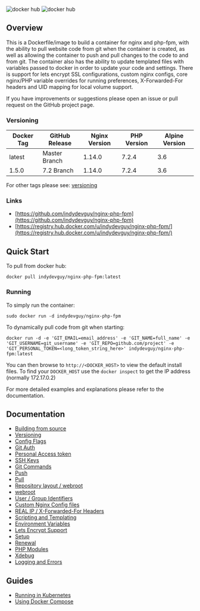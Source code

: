 ![docker hub](https://img.shields.io/docker/pulls/indydevguy/nginx-php-fpm.svg?style=flat-square)
![docker hub](https://img.shields.io/docker/stars/indydevguy/nginx-php-fpm.svg?style=flat-square)

## Overview
This is a Dockerfile/image to build a container for nginx and php-fpm, with the ability to pull website code from git when the container is created, as well as allowing the container to push and pull changes to the code to and from git. The container also has the ability to update templated files with variables passed to docker in order to update your code and settings. There is support for lets encrypt SSL configurations, custom nginx configs, core nginx/PHP variable overrides for running preferences, X-Forwarded-For headers and UID mapping for local volume support.

If you have improvements or suggestions please open an issue or pull request on the GitHub project page.

### Versioning
| Docker Tag | GitHub Release | Nginx Version | PHP Version | Alpine Version |
|-----|-------|-----|--------|--------|
| latest | Master Branch |1.14.0 | 7.2.4 | 3.6 |
| 1.5.0 | 7.2 Branch |1.14.0 | 7.2.4 | 3.6 |

For other tags please see: [versioning](https://github.com/indydevguy/nginx-php-fpm/blob/master/docs/versioning.md)

### Links
- [https://github.com/indydevguy/nginx-php-fpm](https://github.com/indydevguy/nginx-php-fpm)
- [https://registry.hub.docker.com/u/indydevguy/nginx-php-fpm/](https://registry.hub.docker.com/u/indydevguy/nginx-php-fpm/)

## Quick Start
To pull from docker hub:
```
docker pull indydevguy/nginx-php-fpm:latest
```
### Running
To simply run the container:
```
sudo docker run -d indydevguy/nginx-php-fpm
```
To dynamically pull code from git when starting:
```
docker run -d -e 'GIT_EMAIL=email_address' -e 'GIT_NAME=full_name' -e 'GIT_USERNAME=git_username' -e 'GIT_REPO=github.com/project' -e 'GIT_PERSONAL_TOKEN=<long_token_string_here>' indydevguy/nginx-php-fpm:latest
```

You can then browse to ```http://<DOCKER_HOST>``` to view the default install files. To find your ```DOCKER_HOST``` use the ```docker inspect``` to get the IP address (normally 172.17.0.2)

For more detailed examples and explanations please refer to the documentation.
## Documentation

- [Building from source](https://github.com/indydevguy/nginx-php-fpm/blob/master/docs/building.md)
- [Versioning](https://github.com/indydevguy/nginx-php-fpm/blob/master/docs/versioning.md)
- [Config Flags](https://github.com/indydevguy/nginx-php-fpm/blob/master/docs/config_flags.md)
- [Git Auth](https://github.com/indydevguy/nginx-php-fpm/blob/master/docs/git_auth.md)
 - [Personal Access token](https://github.com/indydevguy/nginx-php-fpm/blob/master/docs/git_auth.md#personal-access-token)
 - [SSH Keys](https://github.com/indydevguy/nginx-php-fpm/blob/master/docs/git_auth.md#ssh-keys)
- [Git Commands](https://github.com/indydevguy/nginx-php-fpm/blob/master/docs/git_commands.md)
 - [Push](https://github.com/indydevguy/nginx-php-fpm/blob/master/docs/git_commands.md#push-code-to-git)
 - [Pull](https://github.com/indydevguy/nginx-php-fpm/blob/master/docs/git_commands.md#pull-code-from-git-refresh)
- [Repository layout / webroot](https://github.com/indydevguy/nginx-php-fpm/blob/master/docs/repo_layout.md)
 - [webroot](https://github.com/indydevguy/nginx-php-fpm/blob/master/docs/repo_layout.md#src--webroot)
- [User / Group Identifiers](https://github.com/indydevguy/nginx-php-fpm/blob/master/docs/UID_GID_Mapping.md)
- [Custom Nginx Config files](https://github.com/indydevguy/nginx-php-fpm/blob/master/docs/nginx_configs.md)
 - [REAL IP / X-Forwarded-For Headers](https://github.com/indydevguy/nginx-php-fpm/blob/master/docs/nginx_configs.md#real-ip--x-forwarded-for-headers)
- [Scripting and Templating](https://github.com/indydevguy/nginx-php-fpm/blob/master/docs/scripting_templating.md)
 - [Environment Variables](https://github.com/indydevguy/nginx-php-fpm/blob/master/docs/scripting_templating.md#using-environment-variables--templating)
- [Lets Encrypt Support](https://github.com/indydevguy/nginx-php-fpm/blob/master/docs/lets_encrypt.md)
 - [Setup](https://github.com/indydevguy/nginx-php-fpm/blob/master/docs/lets_encrypt.md#setup)
 - [Renewal](https://github.com/indydevguy/nginx-php-fpm/blob/master/docs/lets_encrypt.md#renewal)
- [PHP Modules](https://github.com/indydevguy/nginx-php-fpm/blob/master/docs/php_modules.md)
- [Xdebug](https://github.com/indydevguy/nginx-php-fpm/blob/master/docs/xdebug.md)
- [Logging and Errors](https://github.com/indydevguy/nginx-php-fpm/blob/master/docs/logs.md)

## Guides
- [Running in Kubernetes](https://github.com/indydevguy/nginx-php-fpm/blob/master/docs/guides/kubernetes.md)
- [Using Docker Compose](https://github.com/indydevguy/nginx-php-fpm/blob/master/docs/guides/docker_compose.md)
